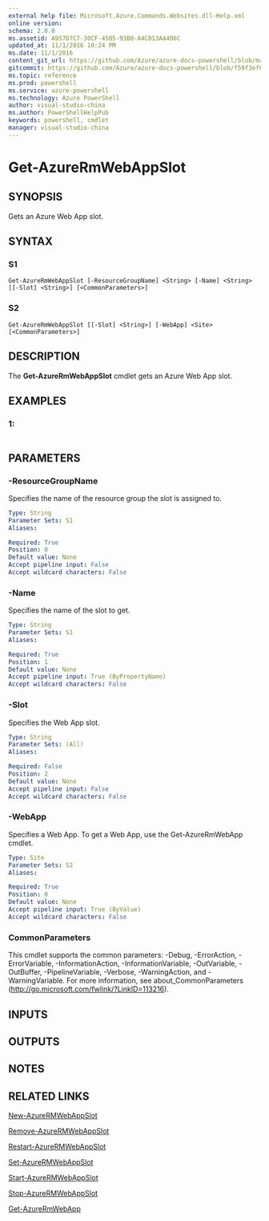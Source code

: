 ```yaml
---
external help file: Microsoft.Azure.Commands.Websites.dll-Help.xml
online version: 
schema: 2.0.0
ms.assetid: A957D7C7-30CF-4505-93B0-A4C013A4406C
updated_at: 11/1/2016 10:24 PM
ms.date: 11/1/2016
content_git_url: https://github.com/Azure/azure-docs-powershell/blob/master/azureps-cmdlets-docs/ResourceManager/AzureRM.Websites/v1.0/Get-AzureRMWebAppSlot.md
gitcommit: https://github.com/Azure/azure-docs-powershell/blob/f59f3ef60bc592383812213e69fd77ba950759ed/azureps-cmdlets-docs/ResourceManager/AzureRM.Websites/v1.0/Get-AzureRMWebAppSlot.md
ms.topic: reference
ms.prod: powershell
ms.service: azure-powershell
ms.technology: Azure PowerShell
author: visual-studio-china
ms.author: PowerShellHelpPub
keywords: powershell, cmdlet
manager: visual-studio-china
---
```


# Get-AzureRmWebAppSlot

## SYNOPSIS
Gets an Azure Web App slot.

## SYNTAX

### S1
```
Get-AzureRmWebAppSlot [-ResourceGroupName] <String> [-Name] <String> [[-Slot] <String>] [<CommonParameters>]
```

### S2
```
Get-AzureRmWebAppSlot [[-Slot] <String>] [-WebApp] <Site> [<CommonParameters>]
```

## DESCRIPTION
The **Get-AzureRmWebAppSlot** cmdlet gets an Azure Web App slot.

## EXAMPLES

### 1:
```

```

## PARAMETERS

### -ResourceGroupName
Specifies the name of the resource group the slot is assigned to.

```yaml
Type: String
Parameter Sets: S1
Aliases: 

Required: True
Position: 0
Default value: None
Accept pipeline input: False
Accept wildcard characters: False
```

### -Name
Specifies the name of the slot to get.

```yaml
Type: String
Parameter Sets: S1
Aliases: 

Required: True
Position: 1
Default value: None
Accept pipeline input: True (ByPropertyName)
Accept wildcard characters: False
```

### -Slot
Specifies the Web App slot.

```yaml
Type: String
Parameter Sets: (All)
Aliases: 

Required: False
Position: 2
Default value: None
Accept pipeline input: False
Accept wildcard characters: False
```

### -WebApp
Specifies a Web App.
To get a Web App, use the Get-AzureRmWebApp cmdlet.

```yaml
Type: Site
Parameter Sets: S2
Aliases: 

Required: True
Position: 0
Default value: None
Accept pipeline input: True (ByValue)
Accept wildcard characters: False
```

### CommonParameters
This cmdlet supports the common parameters: -Debug, -ErrorAction, -ErrorVariable, -InformationAction, -InformationVariable, -OutVariable, -OutBuffer, -PipelineVariable, -Verbose, -WarningAction, and -WarningVariable. For more information, see about_CommonParameters (http://go.microsoft.com/fwlink/?LinkID=113216).

## INPUTS

## OUTPUTS

## NOTES

## RELATED LINKS

[New-AzureRMWebAppSlot](xref:ResourceManager/AzureRM.Websites/v1.0/New-AzureRMWebAppSlot.md)

[Remove-AzureRMWebAppSlot](xref:ResourceManager/AzureRM.Websites/v1.0/Remove-AzureRMWebAppSlot.md)

[Restart-AzureRMWebAppSlot](xref:ResourceManager/AzureRM.Websites/v1.0/Restart-AzureRMWebAppSlot.md)

[Set-AzureRMWebAppSlot](xref:ResourceManager/AzureRM.Websites/v1.0/Set-AzureRMWebAppSlot.md)

[Start-AzureRMWebAppSlot](xref:ResourceManager/AzureRM.Websites/v1.0/Start-AzureRMWebAppSlot.md)

[Stop-AzureRMWebAppSlot](xref:ResourceManager/AzureRM.Websites/v1.0/Stop-AzureRMWebAppSlot.md)

[Get-AzureRmWebApp](xref:ResourceManager/AzureRM.Websites/v1.0/Get-AzureRmWebApp.md)


